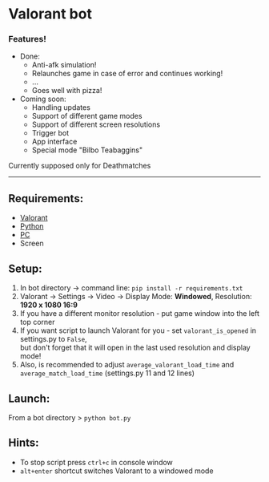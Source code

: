 # Valorant bot

### Features!
- Done:
    - Anti-afk simulation!
    - Relaunches game in case of error and continues working!
    - ...
    - Goes well with pizza!
- Coming soon:
    - Handling updates
    - Support of different game modes
    - Support of different screen resolutions
    - Trigger bot
    - App interface
    - Special mode "Bilbo Teabaggins"


Currently supposed only for Deathmatches

---

## Requirements:
- [Valorant](https://playvalorant.com/en-us/ "https://playvalorant.com/en-us/")
- [Python](https://www.python.org/downloads/ "https://www.python.org/downloads/")
- [PC](https://downloadmoreram.com/ "Go on, do it")
- Screen

## Setup:
1. In bot directory -> command line: `pip install -r requirements.txt`
2. Valorant -> Settings -> Video -> Display Mode: **Windowed**, Resolution: **1920 x 1080 16:9**
3. If you have a different monitor resolution - put game window into the left top corner
4. If you want script to launch Valorant for you - set `valorant_is_opened` in settings.py to `False`,  
but don't forget that it will open in the last used resolution and display mode!
5. Also, is recommended to adjust `average_valorant_load_time` 
and `average_match_load_time` (settings.py 11 and 12 lines)

## Launch:
From a bot directory > `python bot.py`  

## Hints:
- To stop script press `ctrl+c` in console window
- `alt+enter` shortcut switches Valorant to a windowed mode
